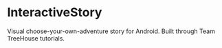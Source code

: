 InteractiveStory
================

Visual choose-your-own-adventure story for Android. Built through Team TreeHouse tutorials.
